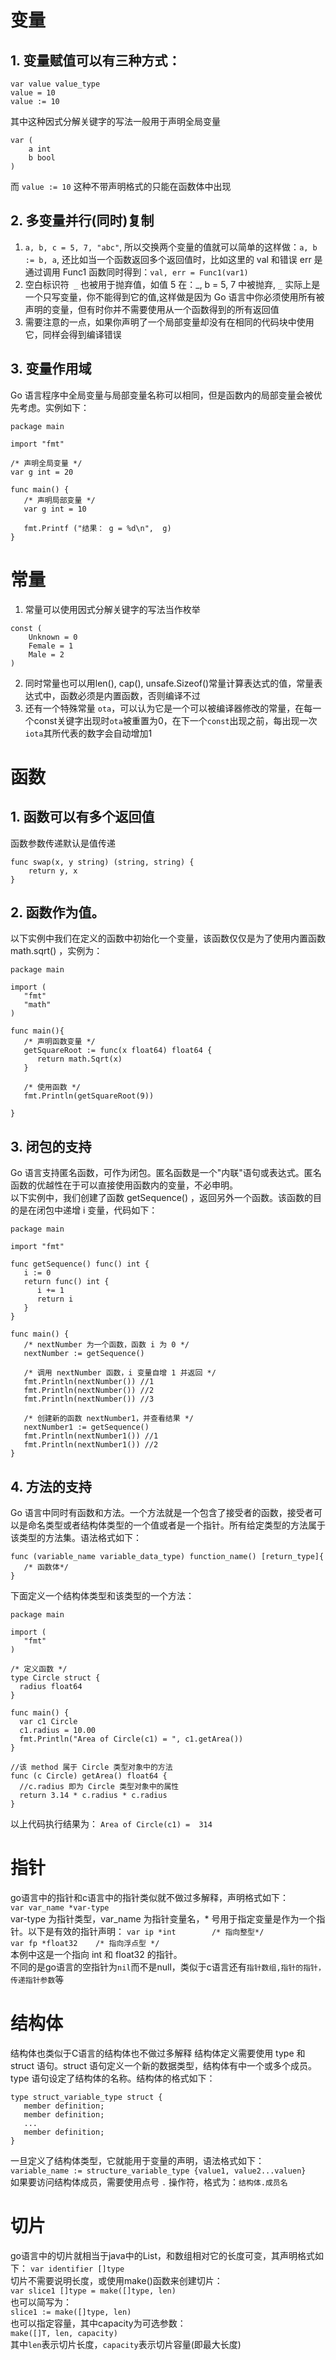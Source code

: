 # 变量

## 1. 变量赋值可以有三种方式：
```
var value value_type
value = 10
value := 10
```
其中这种因式分解关键字的写法一般用于声明全局变量  
```
var (
    a int
    b bool
)
```
而 `value := 10` 这种不带声明格式的只能在函数体中出现
	
## 2. 多变量并行(同时)复制
1. `a, b, c = 5, 7, "abc"`, 所以交换两个变量的值就可以简单的这样做：`a, b := b, a`, 还比如当一个函数返回多个返回值时，比如这里的 val 和错误 err 是通过调用 Func1 函数同时得到：`val, err = Func1(var1)`   
2. 空白标识符` _` 也被用于抛弃值，如值 5 在：_, b = 5, 7 中被抛弃, `_` 实际上是一个只写变量，你不能得到它的值,这样做是因为 Go 语言中你必须使用所有被声明的变量，但有时你并不需要使用从一个函数得到的所有返回值  
3. 需要注意的一点，如果你声明了一个局部变量却没有在相同的代码块中使用它，同样会得到编译错误  
	
## 3. 变量作用域
Go 语言程序中全局变量与局部变量名称可以相同，但是函数内的局部变量会被优先考虑。实例如下：
```
package main

import "fmt"

/* 声明全局变量 */
var g int = 20

func main() {
   /* 声明局部变量 */
   var g int = 10

   fmt.Printf ("结果： g = %d\n",  g)
}
```

# 常量

1. 常量可以使用因式分解关键字的写法当作枚举  
```
const (
 	Unknown = 0
	Female = 1
	Male = 2
)
```  
2. 同时常量也可以用len(), cap(), unsafe.Sizeof()常量计算表达式的值，常量表达式中，函数必须是内置函数，否则编译不过  
3. 还有一个特殊常量 `ota`，可以认为它是一个可以被编译器修改的常量，在每一个const关键字出现时`ota`被重置为0，在下一个`const`出现之前，每出现一次`iota`其所代表的数字会自动增加1
	
# 函数

## 1. 函数可以有多个返回值
函数参数传递默认是值传递
```
func swap(x, y string) (string, string) {
	return y, x
}
```
## 2. 函数作为值。
以下实例中我们在定义的函数中初始化一个变量，该函数仅仅是为了使用内置函数 math.sqrt() ，实例为：  
```
package main
 
import (
   "fmt"
   "math"
)

func main(){
   /* 声明函数变量 */
   getSquareRoot := func(x float64) float64 {
      return math.Sqrt(x)
   }

   /* 使用函数 */
   fmt.Println(getSquareRoot(9))

}
```
## 3. 闭包的支持
Go 语言支持匿名函数，可作为闭包。匿名函数是一个"内联"语句或表达式。匿名函数的优越性在于可以直接使用函数内的变量，不必申明。  
以下实例中，我们创建了函数 getSequence() ，返回另外一个函数。该函数的目的是在闭包中递增 i 变量，代码如下：
```
package main

import "fmt"

func getSequence() func() int {
   i := 0
   return func() int {
      i += 1
      return i  
   }
}

func main() {
   /* nextNumber 为一个函数，函数 i 为 0 */
   nextNumber := getSequence()  

   /* 调用 nextNumber 函数，i 变量自增 1 并返回 */
   fmt.Println(nextNumber()) //1
   fmt.Println(nextNumber()) //2
   fmt.Println(nextNumber()) //3
   
   /* 创建新的函数 nextNumber1，并查看结果 */
   nextNumber1 := getSequence()  
   fmt.Println(nextNumber1()) //1
   fmt.Println(nextNumber1()) //2
}
```
## 4. 方法的支持
Go 语言中同时有函数和方法。一个方法就是一个包含了接受者的函数，接受者可以是命名类型或者结构体类型的一个值或者是一个指针。所有给定类型的方法属于该类型的方法集。语法格式如下：
```
func (variable_name variable_data_type) function_name() [return_type]{
   /* 函数体*/
}
```
下面定义一个结构体类型和该类型的一个方法：
```
package main

import (
   "fmt"  
)

/* 定义函数 */
type Circle struct {
  radius float64
}

func main() {
  var c1 Circle
  c1.radius = 10.00
  fmt.Println("Area of Circle(c1) = ", c1.getArea())
}

//该 method 属于 Circle 类型对象中的方法
func (c Circle) getArea() float64 {
  //c.radius 即为 Circle 类型对象中的属性
  return 3.14 * c.radius * c.radius
}
```
以上代码执行结果为：
`Area of Circle(c1) =  314`

# 指针

go语言中的指针和c语言中的指针类似就不做过多解释，声明格式如下：  
`var var_name *var-type`  
var-type 为指针类型，var_name 为指针变量名，* 号用于指定变量是作为一个指针。以下是有效的指针声明：
`var ip *int        /* 指向整型*/`  
`var fp *float32    /* 指向浮点型 */`  
本例中这是一个指向 int 和 float32 的指针。  
不同的是go语言的空指针为`nil`而不是null，类似于c语言还有`指针数组,指针的指针，传递指针参数`等

# 结构体

结构体也类似于C语言的结构体也不做过多解释
结构体定义需要使用 type 和 struct 语句。struct 语句定义一个新的数据类型，结构体有中一个或多个成员。type 语句设定了结构体的名称。结构体的格式如下：
```
type struct_variable_type struct {
   member definition;
   member definition;
   ...
   member definition;
}
```
一旦定义了结构体类型，它就能用于变量的声明，语法格式如下：  
`variable_name := structure_variable_type {value1, value2...valuen}`  
 如果要访问结构体成员，需要使用点号 `.` 操作符，格式为：`结构体.成员名`

# 切片

go语言中的切片就相当于java中的List，和数组相对它的长度可变，其声明格式如下：
`var identifier []type`  
切片不需要说明长度，或使用make()函数来创建切片：  
`var slice1 []type = make([]type, len)`  
也可以简写为：  
 `slice1 := make([]type, len)`  
 也可以指定容量，其中capacity为可选参数：  
 `make([]T, len, capacity)`  
 其中`len`表示切片长度，`capacity`表示切片容量(即最大长度)
